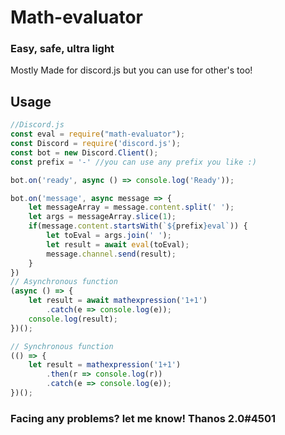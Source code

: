# Math-evaluator
### Easy, safe, ultra light

Mostly Made for discord.js but you can use for other's too!

## Usage 
```js
//Discord.js
const eval = require("math-evaluator");
const Discord = require('discord.js');
const bot = new Discord.Client();
const prefix = '-' //you can use any prefix you like :)

bot.on('ready', async () => console.log('Ready'));

bot.on('message', async message => {
    let messageArray = message.content.split(' ');
    let args = messageArray.slice(1);
    if(message.content.startsWith(`${prefix}eval`)) {
        let toEval = args.join(' ');
        let result = await eval(toEval);
        message.channel.send(result);
    }
})
// Asynchronous function
(async () => {
    let result = await mathexpression('1+1')
        .catch(e => console.log(e));
    console.log(result);
})();

// Synchronous function
(() => {
    let result = mathexpression('1+1')
        .then(r => console.log(r))
        .catch(e => console.log(e));
})();
```
### Facing any problems? let me know! Thanos 2.0#4501
